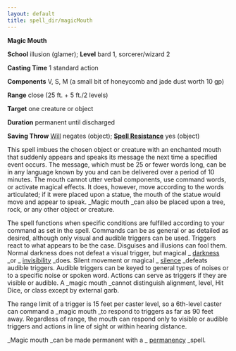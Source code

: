 ```yaml
---
layout: default
title: spell_dir/magicMouth
---
```

 **Magic Mouth**

**School** illusion (glamer); **Level** bard 1, sorcerer/wizard 2

**Casting Time** 1 standard action

**Components** V, S, M (a small bit of honeycomb and jade dust worth 10 gp)

**Range** close (25 ft. + 5 ft./2 levels)

**Target** one creature or object

**Duration** permanent until discharged

**Saving Throw** [Will](../combat#_will) negates (object); **[Spell Resistance](../glossary#_spell-resistance)** yes (object)

This spell imbues the chosen object or creature with an enchanted mouth that suddenly appears and speaks its message the next time a specified event occurs. The message, which must be 25 or fewer words long, can be in any language known by you and can be delivered over a period of 10 minutes. The mouth cannot utter verbal components, use command words, or activate magical effects. It does, however, move according to the words articulated; if it were placed upon a statue, the mouth of the statue would move and appear to speak. _Magic mouth _can also be placed upon a tree, rock, or any other object or creature.

The spell functions when specific conditions are fulfilled according to your command as set in the spell. Commands can be as general or as detailed as desired, although only visual and audible triggers can be used. Triggers react to what appears to be the case. Disguises and illusions can fool them. Normal darkness does not defeat a visual trigger, but magical _ [darkness](darkness#_darkness) _or _ [invisibility](invisibility#_invisibility) _does. Silent movement or magical _ [silence](silence#_silence) _defeats audible triggers. Audible triggers can be keyed to general types of noises or to a specific noise or spoken word. Actions can serve as triggers if they are visible or audible. A _magic mouth _cannot distinguish alignment, level, Hit Dice, or class except by external garb.

The range limit of a trigger is 15 feet per caster level, so a 6th-level caster can command a _magic mouth _to respond to triggers as far as 90 feet away. Regardless of range, the mouth can respond only to visible or audible triggers and actions in line of sight or within hearing distance.

_Magic mouth _can be made permanent with a _ [permanency](permanency#_permanency) _spell.

